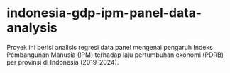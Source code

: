 # indonesia-gdp-ipm-panel-data-analysis
Proyek ini berisi analisis regresi data panel mengenai pengaruh Indeks Pembangunan Manusia (IPM) terhadap laju pertumbuhan ekonomi (PDRB) per provinsi di Indonesia (2019-2024).
